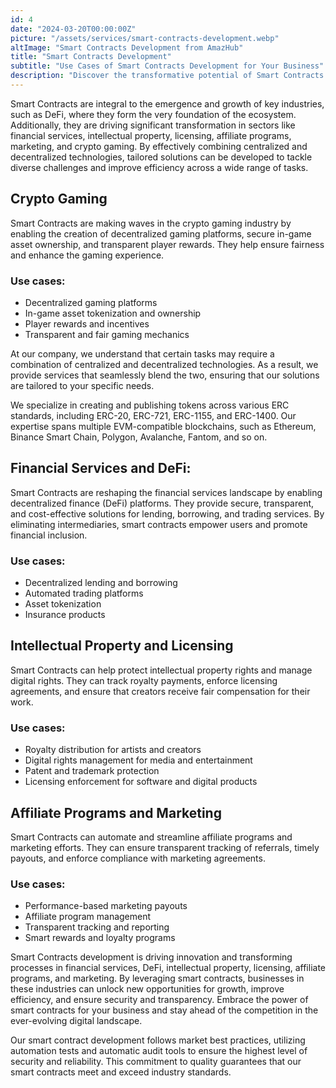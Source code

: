 ```yaml
---
id: 4
date: "2024-03-20T00:00:00Z"
picture: "/assets/services/smart-contracts-development.webp"
altImage: "Smart Contracts Development from AmazHub"
title: "Smart Contracts Development"
subtitle: "Use Cases of Smart Contracts Development for Your Business"
description: "Discover the transformative potential of Smart Contracts Development to revolutionize business processes and drive innovation across diverse industries."
---
```

Smart Contracts are integral to the emergence and growth of key industries, such as DeFi, where they form the very foundation of the ecosystem. Additionally, they are driving significant transformation in sectors like financial services, intellectual property, licensing, affiliate programs, marketing, and crypto gaming. By effectively combining centralized and decentralized technologies, tailored solutions can be developed to tackle diverse challenges and improve efficiency across a wide range of tasks.

## Crypto Gaming
Smart Contracts are making waves in the crypto gaming industry by enabling the creation of decentralized gaming platforms, secure in-game asset ownership, and transparent player rewards. They help ensure fairness and enhance the gaming experience.

### Use cases:

* Decentralized gaming platforms
* In-game asset tokenization and ownership
* Player rewards and incentives
* Transparent and fair gaming mechanics

At our company, we understand that certain tasks may require a combination of centralized and decentralized technologies. As a result, we provide services that seamlessly blend the two, ensuring that our solutions are tailored to your specific needs.

We specialize in creating and publishing tokens across various ERC standards, including ERC-20, ERC-721, ERC-1155, and ERC-1400. Our expertise spans multiple EVM-compatible blockchains, such as Ethereum, Binance Smart Chain, Polygon, Avalanche, Fantom, and so on.

## Financial Services and DeFi:
Smart Contracts are reshaping the financial services landscape by enabling decentralized finance (DeFi) platforms. They provide secure, transparent, and cost-effective solutions for lending, borrowing, and trading services. By eliminating intermediaries, smart contracts empower users and promote financial inclusion.

### Use cases:

* Decentralized lending and borrowing
* Automated trading platforms
* Asset tokenization
* Insurance products

## Intellectual Property and Licensing
Smart Contracts can help protect intellectual property rights and manage digital rights. They can track royalty payments, enforce licensing agreements, and ensure that creators receive fair compensation for their work.

### Use cases:

* Royalty distribution for artists and creators
* Digital rights management for media and entertainment
* Patent and trademark protection
* Licensing enforcement for software and digital products

## Affiliate Programs and Marketing
Smart Contracts can automate and streamline affiliate programs and marketing efforts. They can ensure transparent tracking of referrals, timely payouts, and enforce compliance with marketing agreements.

### Use cases:

* Performance-based marketing payouts
* Affiliate program management
* Transparent tracking and reporting
* Smart rewards and loyalty programs

Smart Contracts development is driving innovation and transforming processes in financial services, DeFi, intellectual property, licensing, affiliate programs, and marketing. By leveraging smart contracts, businesses in these industries can unlock new opportunities for growth, improve efficiency, and ensure security and transparency. Embrace the power of smart contracts for your business and stay ahead of the competition in the ever-evolving digital landscape.  

Our smart contract development follows market best practices, utilizing automation tests and automatic audit tools to ensure the highest level of security and reliability. This commitment to quality guarantees that our smart contracts meet and exceed industry standards.
